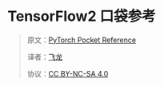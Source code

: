 # TensorFlow2 口袋参考

> 原文：[PyTorch Pocket Reference](https://annas-archive.org/md5/a6372e87535bf7d8960c1986364c76b1)
>
> 译者：[飞龙](https://github.com/wizardforcel)
>
> 协议：[CC BY-NC-SA 4.0](http://creativecommons.org/licenses/by-nc-sa/4.0/)
